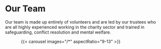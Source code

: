   <style>
    h1, h2 {
      margin-top: 1.5rem;
    }
    .custom-carousel-wrapper {
  width: 400px !important;  /* Force a fixed width */
  margin: 0 auto;           /* Center it */
  }

.custom-carousel-wrapper [data-twe-carousel-init] {
  width: 100% !important;   /* Ensure the carousel respects the wrapper’s width */
}
      </style>

<h1>Our Team</h1>
    
Our team is made up entirely of volunteers and are led by our trustees who are all highly experienced working in the charity sector and trained in safeguarding, conflict resolution and mental welfare.


<div class="custom-carousel-wrapper">
  {{< carousel images="/*" aspectRatio="9-13" >}}
</div>
